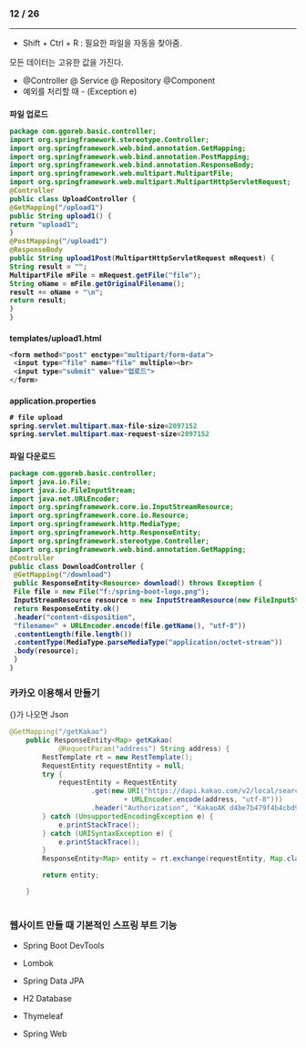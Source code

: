 



### 12 / 26

***

- Shift + Ctrl + R : 필요한 파일을 자동을 찾아줌.

모든 데이터는 고유한 값을 가진다. 



- @Controller @ Service @ Repository @Component
- 예외를 처리할 때 - (Exception e)









<h4> 파일 업로드

~~~java
package com.ggoreb.basic.controller;
import org.springframework.stereotype.Controller;
import org.springframework.web.bind.annotation.GetMapping;
import org.springframework.web.bind.annotation.PostMapping;
import org.springframework.web.bind.annotation.ResponseBody;
import org.springframework.web.multipart.MultipartFile;
import org.springframework.web.multipart.MultipartHttpServletRequest;
@Controller
public class UploadController {
@GetMapping("/upload1")
public String upload1() {
return "upload1";
}
@PostMapping("/upload1")
@ResponseBody
public String upload1Post(MultipartHttpServletRequest mRequest) {
String result = "";
MultipartFile mFile = mRequest.getFile("file");
String oName = mFile.getOriginalFilename();
result += oName + "\n";
return result;
}
}
~~~

<h4> templates/upload1.html

~~~java
<form method="post" enctype="multipart/form-data">
 <input type="file" name="file" multiple><br>
 <input type="submit" value="업로드">
</form>
~~~



<h4> application.properties

~~~java
# file upload
spring.servlet.multipart.max-file-size=2097152
spring.servlet.multipart.max-request-size=2097152
~~~









<h4> 파일 다운로드



~~~Java
package com.ggoreb.basic.controller;
import java.io.File;
import java.io.FileInputStream;
import java.net.URLEncoder;
import org.springframework.core.io.InputStreamResource;
import org.springframework.core.io.Resource;
import org.springframework.http.MediaType;
import org.springframework.http.ResponseEntity;
import org.springframework.stereotype.Controller;
import org.springframework.web.bind.annotation.GetMapping;
@Controller
public class DownloadController {
 @GetMapping("/download")
 public ResponseEntity<Resource> download() throws Exception {
 File file = new File("f:/spring-boot-logo.png");
 InputStreamResource resource = new InputStreamResource(new FileInputStream(file));
 return ResponseEntity.ok()
 .header("content-disposition",
 "filename=" + URLEncoder.encode(file.getName(), "utf-8"))
 .contentLength(file.length())
 .contentType(MediaType.parseMediaType("application/octet-stream"))
 .body(resource);
 }
}
~~~



### 카카오 이용해서 만들기

<script src="http://code.jquery.com/jquery-3.1.1.min.js"></script>


{}가 나오면 Json



~~~java
@GetMapping("/getKakao")
	public ResponseEntity<Map> getKakao(
			@RequestParam("address") String address) {
		RestTemplate rt = new RestTemplate();
		RequestEntity requestEntity = null;
		try {
			requestEntity = RequestEntity
					.get(new URI("https://dapi.kakao.com/v2/local/search/address.json?query="
							+ URLEncoder.encode(address, "utf-8")))
					.header("Authorization", "KakaoAK d4be7b479f4b4cbd99bd19ae87f88b4b").build();
		} catch (UnsupportedEncodingException e) {
			e.printStackTrace();
		} catch (URISyntaxException e) {
			e.printStackTrace();
		}
		ResponseEntity<Map> entity = rt.exchange(requestEntity, Map.class);

		return entity;

	}
	
~~~





### 웹사이트 만들 때 기본적인 스프링 부트 기능

- Spring Boot DevTools

- Lombok

- Spring Data JPA

- H2 Database

- Thymeleaf

- Spring Web